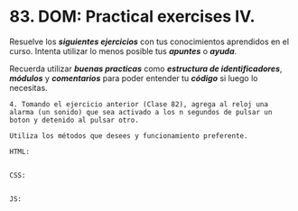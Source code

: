 # 83. DOM: Practical exercises IV.

Resuelve los ***siguientes ejercicios*** con tus conocimientos aprendidos en el curso. Intenta utilizar lo menos posible tus ***apuntes*** o ***ayuda***.

Recuerda utilizar ***buenas practicas*** como ***estructura de identificadores***, ***módulos*** y ***comentarios*** para poder entender tu ***código*** si luego lo necesitas.


	4. Tomando el ejercicio anterior (Clase 82), agrega al reloj una alarma (un sonido) que sea activado a los n segundos de pulsar un boton y detenido al pulsar otro. 

	Utiliza los métodos que desees y funcionamiento preferente.

	HTML:

~~~

~~~

	CSS:

~~~

~~~

	JS:

~~~

~~~